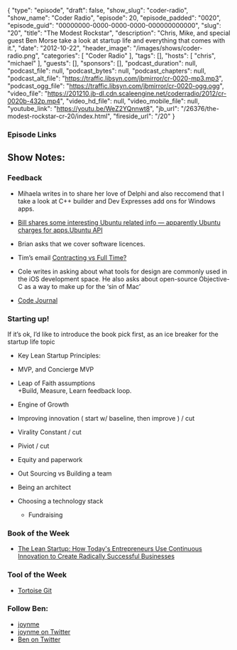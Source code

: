 {
  "type": "episode",
  "draft": false,
  "show_slug": "coder-radio",
  "show_name": "Coder Radio",
  "episode": 20,
  "episode_padded": "0020",
  "episode_guid": "00000000-0000-0000-0000-000000000000",
  "slug": "20",
  "title": "The Modest Rockstar",
  "description": "Chris, Mike, and special guest Ben Morse take a look at startup life and everything that comes with it.",
  "date": "2012-10-22",
  "header_image": "/images/shows/coder-radio.png",
  "categories": [
    "Coder Radio"
  ],
  "tags": [],
  "hosts": [
    "chris",
    "michael"
  ],
  "guests": [],
  "sponsors": [],
  "podcast_duration": null,
  "podcast_file": null,
  "podcast_bytes": null,
  "podcast_chapters": null,
  "podcast_alt_file": "https://traffic.libsyn.com/jbmirror/cr-0020-mp3.mp3",
  "podcast_ogg_file": "https://traffic.libsyn.com/jbmirror/cr-0020-ogg.ogg",
  "video_file": "https://201210.jb-dl.cdn.scaleengine.net/coderradio/2012/cr-0020b-432p.mp4",
  "video_hd_file": null,
  "video_mobile_file": null,
  "youtube_link": "https://youtu.be/WeZ2YQnnwt8",
  "jb_url": "/26376/the-modest-rockstar-cr-20/index.html",
  "fireside_url": "/20"
}


### Episode Links

## Show Notes:

### Feedback

  * Mihaela writes in to share her love of Delphi and also reccomend that I take a look at C++ builder and Dev Expresses add ons for Windows apps. 
  * [Bill shares some interesting Ubuntu related info — apparently Ubuntu charges for apps.Ubuntu API](http://www.webupd8.org/2012/10/ubuntu-tweak-development-stopped.html/index.html)
  * Brian asks that we cover software licences.
  * Tim’s email [Contracting vs Full Time?](http://slexy.org/view/s29zKqaziO/index.html)
  * Cole writes in asking about what tools for design are commonly used in the iOS development space. He also asks about open-source Objective-C as a way to make up for the ‘sin of Mac’

  * [Code Journal](https://itunes.apple.com/us/app/code-journal/id5404872018027.html?mt=12\\%22)

### Starting up!

If it’s ok, I’d like to introduce the book pick first, as an ice breaker for
the startup life topic

  * Key Lean Startup Principles:
  * MVP, and Concierge MVP
  * Leap of Faith assumptions  
+Build, Measure, Learn feedback loop.

  * Engine of Growth

  * Improving innovation ( start w/ baseline, then improve ) / cut
  * Virality Constant / cut
  * Piviot / cut

  * Equity and paperwork

  * Out Sourcing vs Building a team
  * Being an architect
  * Choosing a technology stack 
    * Fundraising

### Book of the Week

  * [The Lean Startup: How Today's Entrepreneurs Use Continuous Innovation to Create Radically Successful Businesses](https://www.amazon.com/dp/0307887898?SubscriptionId=0RGQ32M03RDWT5YF2K82&tag=thelinactsho-20&linkCode=xm2&camp=2025&creative=165953&creativeASIN=0307887898)

### Tool of the Week

  * [Tortoise Git](http://code.google.com/p/tortoisegit/index.html)

### Follow Ben:

  * [joynme](http://joynme.com/index.html)
  * [joynme on Twitter](http://twitter.com/joynme/index.html)
  * [Ben on Twitter](http://twitter.com/benathon/index.html)


